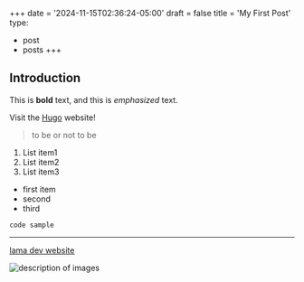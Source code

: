 +++
date = '2024-11-15T02:36:24-05:00'
draft = false
title = 'My First Post'
type:
- post
- posts
+++
## Introduction

This is **bold** text, and this is *emphasized* text.

Visit the [Hugo](https://gohugo.io) website!

> to be or not to be

1. List item1
2. List item2
3. List item3

- first item
- second
- third

`code sample`

---

[lama dev website](https://lama.dev)

![description of images](/images/test.png)